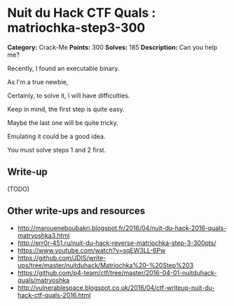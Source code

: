 # Nuit du Hack CTF Quals : matriochka-step3-300

**Category:** Crack-Me
**Points:** 300
**Solves:** 185
**Description:**
Can you help me?

Recently, I found an executable binary.

As I'm a true newbie,

Certainly, to solve it, I will have difficulties.

Keep in mind, the first step is quite easy.

Maybe the last one will be quite tricky.

Emulating it could be a good idea.

You must solve steps 1 and 2 first.


## Write-up

(TODO)

## Other write-ups and resources

* http://maroueneboubakri.blogspot.fr/2016/04/nuit-du-hack-2016-quals-matryoshka3.html
* http://err0r-451.ru/nuit-du-hack-reverse-matriochka-step-3-300pts/
* https://www.youtube.com/watch?v=sqEW3LL-6Pw
* https://github.com/JDIS/write-ups/tree/master/nuitduhack/Matriochka%20-%20Step%203
* https://github.com/p4-team/ctf/tree/master/2016-04-01-nuitduhack-quals/matryoshka
* http://vulnerablespace.blogspot.co.uk/2016/04/ctf-writeup-nuit-du-hack-ctf-quals-2016.html
